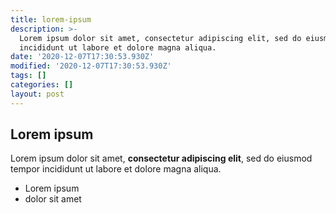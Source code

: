 ```yaml
---
title: lorem-ipsum
description: >-
  Lorem ipsum dolor sit amet, consectetur adipiscing elit, sed do eiusmod tempor
  incididunt ut labore et dolore magna aliqua.
date: '2020-12-07T17:30:53.930Z'
modified: '2020-12-07T17:30:53.930Z'
tags: []
categories: []
layout: post
---
```

## Lorem ipsum

Lorem ipsum dolor sit amet, **consectetur adipiscing elit**, sed do eiusmod tempor incididunt ut labore et dolore magna aliqua.

- Lorem ipsum
- dolor sit amet